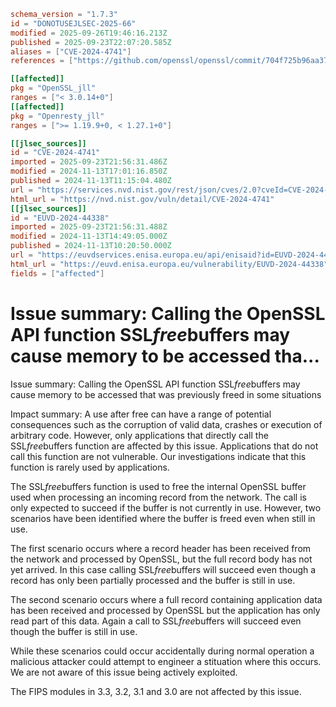 ```toml
schema_version = "1.7.3"
id = "DONOTUSEJLSEC-2025-66"
modified = 2025-09-26T19:46:16.213Z
published = 2025-09-23T22:07:20.585Z
aliases = ["CVE-2024-4741"]
references = ["https://github.com/openssl/openssl/commit/704f725b96aa373ee45ecfb23f6abfe8be8d9177", "https://github.com/openssl/openssl/commit/b3f0eb0a295f58f16ba43ba99dad70d4ee5c437d", "https://github.com/openssl/openssl/commit/c88c3de51020c37e8706bf7a682a162593053aac", "https://github.com/openssl/openssl/commit/e5093133c35ca82874ad83697af76f4b0f7e3bd8", "https://github.openssl.org/openssl/extended-releases/commit/f7a045f3143fc6da2ee66bf52d8df04829590dd4", "https://www.openssl.org/news/secadv/20240528.txt"]

[[affected]]
pkg = "OpenSSL_jll"
ranges = ["< 3.0.14+0"]
[[affected]]
pkg = "Openresty_jll"
ranges = [">= 1.19.9+0, < 1.27.1+0"]

[[jlsec_sources]]
id = "CVE-2024-4741"
imported = 2025-09-23T21:56:31.486Z
modified = 2024-11-13T17:01:16.850Z
published = 2024-11-13T11:15:04.480Z
url = "https://services.nvd.nist.gov/rest/json/cves/2.0?cveId=CVE-2024-4741"
html_url = "https://nvd.nist.gov/vuln/detail/CVE-2024-4741"
[[jlsec_sources]]
id = "EUVD-2024-44338"
imported = 2025-09-23T21:56:31.488Z
modified = 2024-11-13T14:49:05.000Z
published = 2024-11-13T10:20:50.000Z
url = "https://euvdservices.enisa.europa.eu/api/enisaid?id=EUVD-2024-44338"
html_url = "https://euvd.enisa.europa.eu/vulnerability/EUVD-2024-44338"
fields = ["affected"]
```

# Issue summary: Calling the OpenSSL API function SSL*free*buffers may cause memory to be accessed tha...

Issue summary: Calling the OpenSSL API function SSL*free*buffers may cause memory to be accessed that was previously freed in some situations

Impact summary: A use after free can have a range of potential consequences such as the corruption of valid data, crashes or execution of arbitrary code. However, only applications that directly call the SSL*free*buffers function are affected by this issue. Applications that do not call this function are not vulnerable. Our investigations indicate that this function is rarely used by applications.

The SSL*free*buffers function is used to free the internal OpenSSL buffer used when processing an incoming record from the network. The call is only expected to succeed if the buffer is not currently in use. However, two scenarios have been identified where the buffer is freed even when still in use.

The first scenario occurs where a record header has been received from the network and processed by OpenSSL, but the full record body has not yet arrived. In this case calling SSL*free*buffers will succeed even though a record has only been partially processed and the buffer is still in use.

The second scenario occurs where a full record containing application data has been received and processed by OpenSSL but the application has only read part of this data. Again a call to SSL*free*buffers will succeed even though the buffer is still in use.

While these scenarios could occur accidentally during normal operation a malicious attacker could attempt to engineer a stituation where this occurs. We are not aware of this issue being actively exploited.

The FIPS modules in 3.3, 3.2, 3.1 and 3.0 are not affected by this issue.

